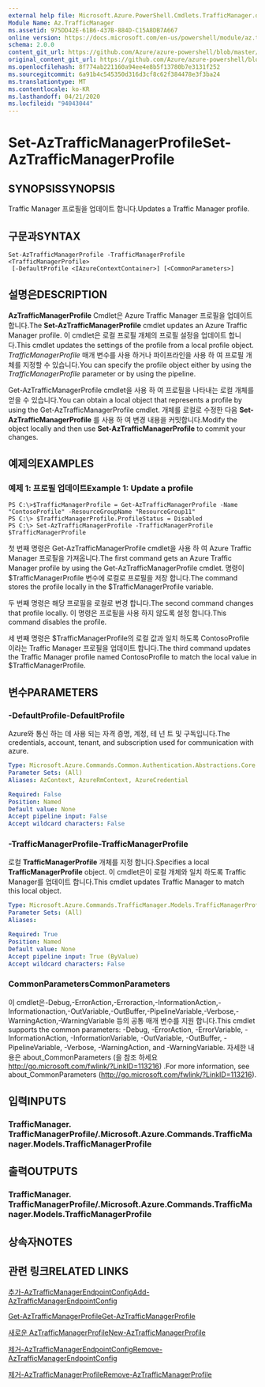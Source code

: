 ```yaml
---
external help file: Microsoft.Azure.PowerShell.Cmdlets.TrafficManager.dll-Help.xml
Module Name: Az.TrafficManager
ms.assetid: 975DD42E-61B6-437B-884D-C15A8DB7A667
online version: https://docs.microsoft.com/en-us/powershell/module/az.trafficmanager/set-aztrafficmanagerprofile
schema: 2.0.0
content_git_url: https://github.com/Azure/azure-powershell/blob/master/src/TrafficManager/TrafficManager/help/Set-AzTrafficManagerProfile.md
original_content_git_url: https://github.com/Azure/azure-powershell/blob/master/src/TrafficManager/TrafficManager/help/Set-AzTrafficManagerProfile.md
ms.openlocfilehash: 8f774ab221160a94ee4e8b5f13780b7e3131f252
ms.sourcegitcommit: 6a91b4c545350d316d3cf8c62f384478e3f3ba24
ms.translationtype: MT
ms.contentlocale: ko-KR
ms.lasthandoff: 04/21/2020
ms.locfileid: "94043044"
---
```

# <span data-ttu-id="0223d-101">Set-AzTrafficManagerProfile</span><span class="sxs-lookup"><span data-stu-id="0223d-101">Set-AzTrafficManagerProfile</span></span>

## <span data-ttu-id="0223d-102">SYNOPSIS</span><span class="sxs-lookup"><span data-stu-id="0223d-102">SYNOPSIS</span></span>
<span data-ttu-id="0223d-103">Traffic Manager 프로필을 업데이트 합니다.</span><span class="sxs-lookup"><span data-stu-id="0223d-103">Updates a Traffic Manager profile.</span></span>

## <span data-ttu-id="0223d-104">구문과</span><span class="sxs-lookup"><span data-stu-id="0223d-104">SYNTAX</span></span>

```
Set-AzTrafficManagerProfile -TrafficManagerProfile <TrafficManagerProfile>
 [-DefaultProfile <IAzureContextContainer>] [<CommonParameters>]
```

## <span data-ttu-id="0223d-105">설명은</span><span class="sxs-lookup"><span data-stu-id="0223d-105">DESCRIPTION</span></span>
<span data-ttu-id="0223d-106">**AzTrafficManagerProfile** Cmdlet은 Azure Traffic Manager 프로필을 업데이트 합니다.</span><span class="sxs-lookup"><span data-stu-id="0223d-106">The **Set-AzTrafficManagerProfile** cmdlet updates an Azure Traffic Manager profile.</span></span>
<span data-ttu-id="0223d-107">이 cmdlet은 로컬 프로필 개체의 프로필 설정을 업데이트 합니다.</span><span class="sxs-lookup"><span data-stu-id="0223d-107">This cmdlet updates the settings of the profile from a local profile object.</span></span>
<span data-ttu-id="0223d-108">*TrafficManagerProfile* 매개 변수를 사용 하거나 파이프라인을 사용 하 여 프로필 개체를 지정할 수 있습니다.</span><span class="sxs-lookup"><span data-stu-id="0223d-108">You can specify the profile object either by using the *TrafficManagerProfile* parameter or by using the pipeline.</span></span>

<span data-ttu-id="0223d-109">Get-AzTrafficManagerProfile cmdlet을 사용 하 여 프로필을 나타내는 로컬 개체를 얻을 수 있습니다.</span><span class="sxs-lookup"><span data-stu-id="0223d-109">You can obtain a local object that represents a profile by using the Get-AzTrafficManagerProfile cmdlet.</span></span>
<span data-ttu-id="0223d-110">개체를 로컬로 수정한 다음 **Set-AzTrafficManagerProfile** 를 사용 하 여 변경 내용을 커밋합니다.</span><span class="sxs-lookup"><span data-stu-id="0223d-110">Modify the object locally and then use **Set-AzTrafficManagerProfile** to commit your changes.</span></span>

## <span data-ttu-id="0223d-111">예제의</span><span class="sxs-lookup"><span data-stu-id="0223d-111">EXAMPLES</span></span>

### <span data-ttu-id="0223d-112">예제 1: 프로필 업데이트</span><span class="sxs-lookup"><span data-stu-id="0223d-112">Example 1: Update a profile</span></span>
```
PS C:\>$TrafficManagerProfile = Get-AzTrafficManagerProfile -Name "ContosoProfile" -ResourceGroupName "ResourceGroup11" 
PS C:\> $TrafficManagerProfile.ProfileStatus = Disabled
PS C:\> Set-AzTrafficManagerProfile -TrafficManagerProfile $TrafficManagerProfile
```

<span data-ttu-id="0223d-113">첫 번째 명령은 Get-AzTrafficManagerProfile cmdlet을 사용 하 여 Azure Traffic Manager 프로필을 가져옵니다.</span><span class="sxs-lookup"><span data-stu-id="0223d-113">The first command gets an Azure Traffic Manager profile by using the Get-AzTrafficManagerProfile cmdlet.</span></span>
<span data-ttu-id="0223d-114">명령이 $TrafficManagerProfile 변수에 로컬로 프로필을 저장 합니다.</span><span class="sxs-lookup"><span data-stu-id="0223d-114">The command stores the profile locally in the $TrafficManagerProfile variable.</span></span>

<span data-ttu-id="0223d-115">두 번째 명령은 해당 프로필을 로컬로 변경 합니다.</span><span class="sxs-lookup"><span data-stu-id="0223d-115">The second command changes that profile locally.</span></span>
<span data-ttu-id="0223d-116">이 명령은 프로필을 사용 하지 않도록 설정 합니다.</span><span class="sxs-lookup"><span data-stu-id="0223d-116">This command disables the profile.</span></span>

<span data-ttu-id="0223d-117">세 번째 명령은 $TrafficManagerProfile의 로컬 값과 일치 하도록 ContosoProfile 이라는 Traffic Manager 프로필을 업데이트 합니다.</span><span class="sxs-lookup"><span data-stu-id="0223d-117">The third command updates the Traffic Manager profile named ContosoProfile to match the local value in $TrafficManagerProfile.</span></span>

## <span data-ttu-id="0223d-118">변수</span><span class="sxs-lookup"><span data-stu-id="0223d-118">PARAMETERS</span></span>

### <span data-ttu-id="0223d-119">-DefaultProfile</span><span class="sxs-lookup"><span data-stu-id="0223d-119">-DefaultProfile</span></span>
<span data-ttu-id="0223d-120">Azure와 통신 하는 데 사용 되는 자격 증명, 계정, 테 넌 트 및 구독입니다.</span><span class="sxs-lookup"><span data-stu-id="0223d-120">The credentials, account, tenant, and subscription used for communication with azure.</span></span>

```yaml
Type: Microsoft.Azure.Commands.Common.Authentication.Abstractions.Core.IAzureContextContainer
Parameter Sets: (All)
Aliases: AzContext, AzureRmContext, AzureCredential

Required: False
Position: Named
Default value: None
Accept pipeline input: False
Accept wildcard characters: False
```

### <span data-ttu-id="0223d-121">-TrafficManagerProfile</span><span class="sxs-lookup"><span data-stu-id="0223d-121">-TrafficManagerProfile</span></span>
<span data-ttu-id="0223d-122">로컬 **TrafficManagerProfile** 개체를 지정 합니다.</span><span class="sxs-lookup"><span data-stu-id="0223d-122">Specifies a local **TrafficManagerProfile** object.</span></span>
<span data-ttu-id="0223d-123">이 cmdlet은이 로컬 개체와 일치 하도록 Traffic Manager를 업데이트 합니다.</span><span class="sxs-lookup"><span data-stu-id="0223d-123">This cmdlet updates Traffic Manager to match this local object.</span></span>

```yaml
Type: Microsoft.Azure.Commands.TrafficManager.Models.TrafficManagerProfile
Parameter Sets: (All)
Aliases:

Required: True
Position: Named
Default value: None
Accept pipeline input: True (ByValue)
Accept wildcard characters: False
```

### <span data-ttu-id="0223d-124">CommonParameters</span><span class="sxs-lookup"><span data-stu-id="0223d-124">CommonParameters</span></span>
<span data-ttu-id="0223d-125">이 cmdlet은-Debug,-ErrorAction,-Erroraction,-InformationAction,-Informationaction,-OutVariable,-OutBuffer,-PipelineVariable,-Verbose,-WarningAction,-WarningVariable 등의 공통 매개 변수를 지원 합니다.</span><span class="sxs-lookup"><span data-stu-id="0223d-125">This cmdlet supports the common parameters: -Debug, -ErrorAction, -ErrorVariable, -InformationAction, -InformationVariable, -OutVariable, -OutBuffer, -PipelineVariable, -Verbose, -WarningAction, and -WarningVariable.</span></span> <span data-ttu-id="0223d-126">자세한 내용은 about_CommonParameters (을 참조 하세요 http://go.microsoft.com/fwlink/?LinkID=113216) .</span><span class="sxs-lookup"><span data-stu-id="0223d-126">For more information, see about_CommonParameters (http://go.microsoft.com/fwlink/?LinkID=113216).</span></span>

## <span data-ttu-id="0223d-127">입력</span><span class="sxs-lookup"><span data-stu-id="0223d-127">INPUTS</span></span>

### <span data-ttu-id="0223d-128">TrafficManager. TrafficManagerProfile/.</span><span class="sxs-lookup"><span data-stu-id="0223d-128">Microsoft.Azure.Commands.TrafficManager.Models.TrafficManagerProfile</span></span>

## <span data-ttu-id="0223d-129">출력</span><span class="sxs-lookup"><span data-stu-id="0223d-129">OUTPUTS</span></span>

### <span data-ttu-id="0223d-130">TrafficManager. TrafficManagerProfile/.</span><span class="sxs-lookup"><span data-stu-id="0223d-130">Microsoft.Azure.Commands.TrafficManager.Models.TrafficManagerProfile</span></span>

## <span data-ttu-id="0223d-131">상속자</span><span class="sxs-lookup"><span data-stu-id="0223d-131">NOTES</span></span>

## <span data-ttu-id="0223d-132">관련 링크</span><span class="sxs-lookup"><span data-stu-id="0223d-132">RELATED LINKS</span></span>

[<span data-ttu-id="0223d-133">추가-AzTrafficManagerEndpointConfig</span><span class="sxs-lookup"><span data-stu-id="0223d-133">Add-AzTrafficManagerEndpointConfig</span></span>](./Add-AzTrafficManagerEndpointConfig.md)

[<span data-ttu-id="0223d-134">Get-AzTrafficManagerProfile</span><span class="sxs-lookup"><span data-stu-id="0223d-134">Get-AzTrafficManagerProfile</span></span>](./Get-AzTrafficManagerProfile.md)

[<span data-ttu-id="0223d-135">새로운 AzTrafficManagerProfile</span><span class="sxs-lookup"><span data-stu-id="0223d-135">New-AzTrafficManagerProfile</span></span>](./New-AzTrafficManagerProfile.md)

[<span data-ttu-id="0223d-136">제거-AzTrafficManagerEndpointConfig</span><span class="sxs-lookup"><span data-stu-id="0223d-136">Remove-AzTrafficManagerEndpointConfig</span></span>](./Remove-AzTrafficManagerEndpointConfig.md)

[<span data-ttu-id="0223d-137">제거-AzTrafficManagerProfile</span><span class="sxs-lookup"><span data-stu-id="0223d-137">Remove-AzTrafficManagerProfile</span></span>](./Remove-AzTrafficManagerProfile.md)


